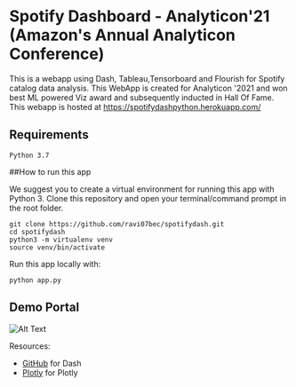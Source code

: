# Spotify Dashboard - Analyticon'21 (Amazon's Annual Analyticon Conference)


This is a webapp using Dash, Tableau,Tensorboard and Flourish for Spotify catalog data analysis.
This WebApp is created for Analyticon '2021 and won best ML powered Viz award and subsequently inducted in Hall Of Fame.
This webapp is hosted at https://spotifydashpython.herokuapp.com/

## Requirements
	Python 3.7

##How to run this app

We suggest you to create a virtual environment for running this app with Python 3. Clone this repository and open your terminal/command prompt in the root folder.

	git clone https://github.com/ravi07bec/spotifydash.git
	cd spotifydash
	python3 -m virtualenv venv
	source venv/bin/activate

Run this app locally with:

	python app.py


## Demo Portal 
![Alt Text](screenshots/hiring.gif)


Resources:
* [GitHub](http://github.com) for Dash
* [Plotly](http://github.com) for Plotly

